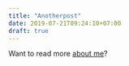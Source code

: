 ```yaml
---
title: "Anotherpost"
date: 2019-07-21T09:24:10+07:00
draft: true
---
```


Want to read more [about me](/about)?